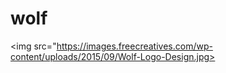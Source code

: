 # wolf

<img src="https://images.freecreatives.com/wp-content/uploads/2015/09/Wolf-Logo-Design.jpg>

